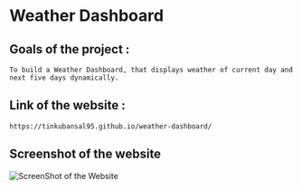 # Weather Dashboard

## Goals of the project :

```To build a Weather Dashboard, that displays weather of current day and next five days dynamically.```

## Link of the website :

```https://tinkubansal95.github.io/weather-dashboard/```

## Screenshot of the website

![ScreenShot of the Website](Assets/images/ScreenShotOFTheWebsite.png)